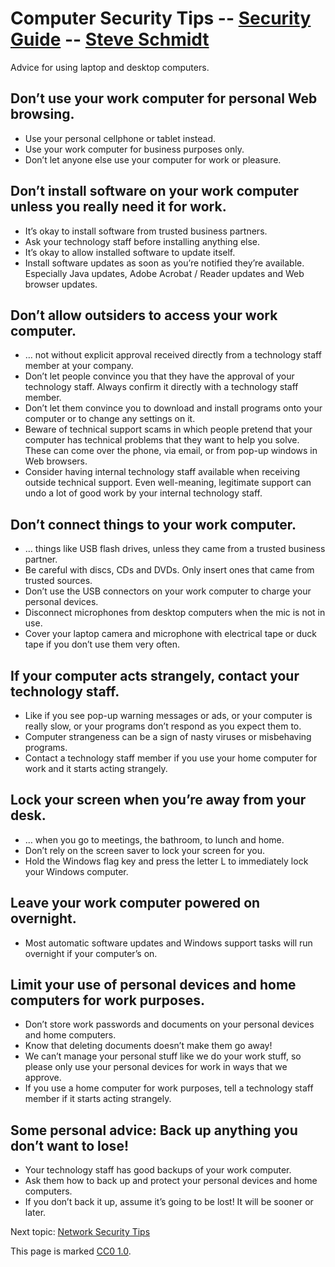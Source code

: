 
# Computer Security Tips -- [Security Guide](..) -- [Steve Schmidt](/)
Advice for using laptop and desktop computers.

## Don’t use your work computer for personal Web browsing.
- Use your personal cellphone or tablet instead.
- Use your work computer for business purposes only.
- Don’t let anyone else use your computer for work or pleasure.

## Don’t install software on your work computer unless you really need it for work.
- It’s okay to install software from trusted business partners.
- Ask your technology staff before installing anything else.
- It’s okay to allow installed software to update itself.
- Install software updates as soon as you’re notified they’re available. Especially Java updates, Adobe Acrobat / Reader updates and Web browser updates.

## Don’t allow outsiders to access your work computer.
- … not without explicit approval received directly from a technology staff member at your company.
- Don’t let people convince you that they have the approval of your technology staff. Always confirm it directly with a technology staff member.
- Don’t let them convince you to download and install programs onto your computer or to change any settings on it.
- Beware of technical support scams in which people pretend that your computer has technical problems that they want to help you solve. These can come over the phone, via email, or from pop-up windows in Web browsers.
- Consider having internal technology staff available when receiving outside technical support. Even well-meaning, legitimate support can undo a lot of good work by your internal technology staff.

## Don’t connect things to your work computer.
- … things like USB flash drives, unless they came from a trusted business partner.
- Be careful with discs, CDs and DVDs. Only insert ones that came from trusted sources.
- Don’t use the USB connectors on your work computer to charge your personal devices.
- Disconnect microphones from desktop computers when the mic is not in use.
- Cover your laptop camera and microphone with electrical tape or duck tape if you don’t use them very often.

## If your computer acts strangely, contact your technology staff.
- Like if you see pop-up warning messages or ads, or your computer is really slow, or your programs don’t respond as you expect them to.
- Computer strangeness can be a sign of nasty viruses or misbehaving programs.
- Contact a technology staff member if you use your home computer for work and it starts acting strangely.

## Lock your screen when you’re away from your desk.
- … when you go to meetings, the bathroom, to lunch and home.
- Don’t rely on the screen saver to lock your screen for you.
- Hold the Windows flag key and press the letter L to immediately lock your Windows computer.

## Leave your work computer powered on overnight.
- Most automatic software updates and Windows support tasks will run overnight if your computer’s on.

## Limit your use of personal devices and home computers for work purposes.
- Don’t store work passwords and documents on your personal devices and home computers.
- Know that deleting documents doesn’t make them go away!
- We can’t manage your personal stuff like we do your work stuff, so please only use your personal devices for work in ways that we approve.
- If you use a home computer for work purposes, tell a technology staff member if it starts acting strangely.

## Some personal advice: Back up anything you don’t want to lose!
- Your technology staff has good backups of your work computer.
- Ask them how to back up and protect your personal devices and home computers.
- If you don’t back it up, assume it’s going to be lost! It will be sooner or later.

Next topic: [Network Security Tips](../network-security-tips)

This page is marked <a href="https://creativecommons.org/publicdomain/zero/1.0/">CC0 1.0</a>.
